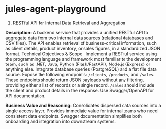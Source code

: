 # jules-agent-playground

1. RESTful API for Internal Data Retrieval and Aggregation
   
**Description:**
A backend service that provides a unified RESTful API to aggregate data from two internal data sources (relational databases and CSV files). The API enables retrieval of business-critical information, such as client details, product inventory, or sales figures, in a standardized JSON format.
Technical Objectives & Scope: 
Implement a RESTful service using the programming language and framework most familiar to the development team, such as .NET, Java, Python (Flask/FastAPI), Node.js (Express) or anything else.
Integrate database queries (PostgreSQL) and a flat file data source.
Expose the following endpoints: `/clients`, `/products`, and `/sales`. These endpoints should return JSON payloads without any filtering, providing either a list of records or a single record. `/sales` should include the client and product details in the response.
Use Swagger/OpenAPI for API documentation.

**Business Value and Reasoning:**
Consolidates dispersed data sources into a single access layer.
Provides immediate value for internal teams who need consistent data endpoints.
Swagger documentation simplifies both onboarding and integration into downstream systems.
